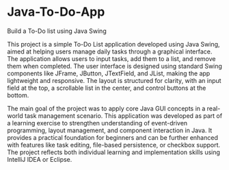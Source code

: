 # Java-To-Do-App
Build a To-Do list using Java Swing

This project is a simple To-Do List application developed using Java Swing, aimed at helping users manage daily tasks through a graphical interface. The application allows users to input tasks, add them to a list, and remove them when completed. The user interface is designed using standard Swing components like JFrame, JButton, JTextField, and JList, making the app lightweight and responsive. The layout is structured for clarity, with an input field at the top, a scrollable list in the center, and control buttons at the bottom.

The main goal of the project was to apply core Java GUI concepts in a real-world task management scenario. This application was developed as part of a learning exercise to strengthen understanding of event-driven programming, layout management, and component interaction in Java. It provides a practical foundation for beginners and can be further enhanced with features like task editing, file-based persistence, or checkbox support. The project reflects both individual learning and implementation skills using IntelliJ IDEA or Eclipse.
